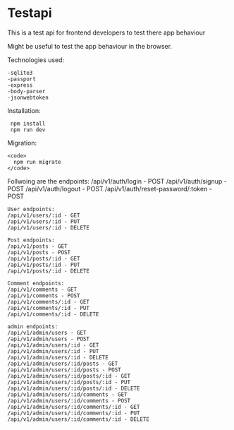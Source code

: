 # Testapi

This is a test api for frontend developers to test there app behaviour 

Might be useful to test the app behaviour in the browser.


Technologies used:

    -sqlite3
    -passport
    -express
    -body-parser
    -jsonwebtoken

Installation:

     npm install
     npm run dev

Migration:

    <code>
      npm run migrate
    </code>


Follwoing are the endpoints:
    /api/v1/auth/login - POST
    /api/v1/auth/signup - POST
    /api/v1/auth/logout - POST
    /api/v1/auth/reset-password/:token - POST

    User endpoints:
    /api/v1/users/:id - GET
    /api/v1/users/:id - PUT
    /api/v1/users/:id - DELETE

    Post endpoints:
    /api/v1/posts - GET
    /api/v1/posts - POST
    /api/v1/posts/:id - GET
    /api/v1/posts/:id - PUT
    /api/v1/posts/:id - DELETE

    Comment endpoints:
    /api/v1/comments - GET
    /api/v1/comments - POST
    /api/v1/comments/:id - GET
    /api/v1/comments/:id - PUT
    /api/v1/comments/:id - DELETE

    admin endpoints:
    /api/v1/admin/users - GET
    /api/v1/admin/users - POST
    /api/v1/admin/users/:id - GET
    /api/v1/admin/users/:id - PUT
    /api/v1/admin/users/:id - DELETE
    /api/v1/admin/users/:id/posts - GET
    /api/v1/admin/users/:id/posts - POST
    /api/v1/admin/users/:id/posts/:id - GET
    /api/v1/admin/users/:id/posts/:id - PUT
    /api/v1/admin/users/:id/posts/:id - DELETE
    /api/v1/admin/users/:id/comments - GET
    /api/v1/admin/users/:id/comments - POST
    /api/v1/admin/users/:id/comments/:id - GET
    /api/v1/admin/users/:id/comments/:id - PUT
    /api/v1/admin/users/:id/comments/:id - DELETE



